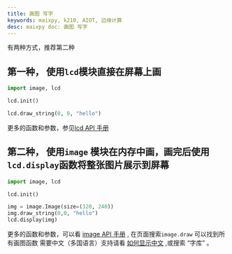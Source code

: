 ```yaml
---
title: 画图 写字
keywords: maixpy, k210, AIOT, 边缘计算
desc: maixpy doc: 画图 写字
---
```




有两种方式，推荐第二种

## 第一种， 使用`lcd`模块直接在屏幕上画

```python
import image, lcd

lcd.init()

lcd.draw_string(0, 0, "hello")
```

更多的函数和参数，参见[lcd API 手册](/api_reference/machine_vision/lcd.md)

## 第二种， 使用`image` 模块在内存中画，画完后使用`lcd.display`函数将整张图片展示到屏幕

```python
import image, lcd

lcd.init()

img = image.Image(size=(320, 240))
img.draw_string(0,0, "hello")
lcd.display(img)

```

更多的函数和参数，可以看 [image API 手册](/api_reference/machine_vision/image/image.html) , 在页面搜索`image.draw` 可以找到所有画图函数
需要中文（多国语言）支持请看 [如何显示中文](/course/image/image_draw_font/image_draw_font.md) ,或搜索 “字库” 。
